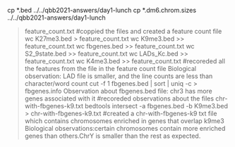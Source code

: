 cp *.bed ../../qbb2021-answers/day1-lunch
cp *.dm6.chrom.sizes ../../qbb2021-answers/day1-lunch
>feature_count.txt
#coppied the files and created a feature count file
wc K27me3.bed > feature_count.txt
wc K9me3.bed >> feature_count.txt
wc fbgenes.bed >> feature_count.txt
wc S2_9state.bed >> feature_count.txt
wc LADs_Kc.bed >> feature_count.txt
wc K4me3.bed >> feature_count.txt
#recoreded all the features from the file in the feature count file
Biological observation: LAD file is smaller, and the line counts are less than character/word count
cut -f 1 fbgenes.bed | sort | uniq -c > fbgenes.info
Observation about fbgenes.bed file: chr3 has more genes associated with it 
#recoreded observations about the files
>chr-with-fbgenes-k9.txt
bedtools intersect -a fbgenes.bed -b K9me3.bed > chr-with-fbgenes-k9.txt
#created a chr-with-fbgenes-k9 txt file which contains chromosomes enriched in genes that overlap k9me3
Biological observations:certain chromosomes contain more enriched genes than others.ChrY is smaller than the rest as expected.
